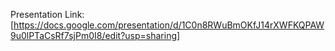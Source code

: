 Presentation Link: [https://docs.google.com/presentation/d/1C0n8RWuBmOKfJ14rXWFKQPAW9u0lPTaCsRf7sjPm0I8/edit?usp=sharing]

